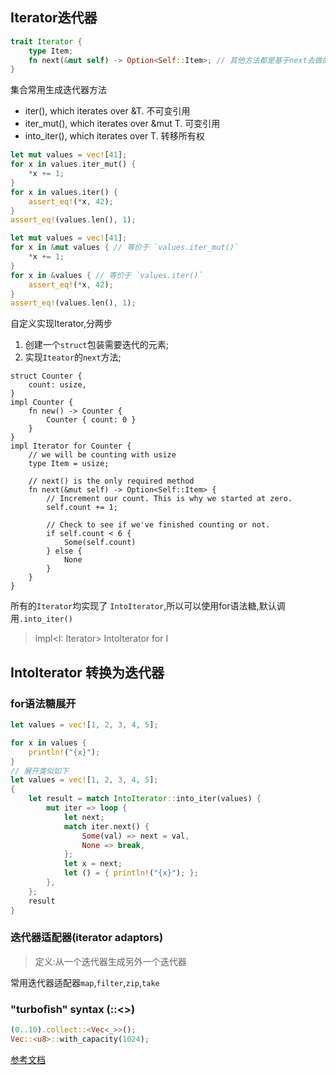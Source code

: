 ## Iterator迭代器

``` rust
trait Iterator {
    type Item;
    fn next(&mut self) -> Option<Self::Item>; // 其他方法都是基于next去做的,只需要实现next方法就OK
}
```

集合常用生成迭代器方法

- iter(), which iterates over &T.   不可变引用
- iter_mut(), which iterates over &mut T.  可变引用
- into_iter(), which iterates over T.  转移所有权

``` rust
let mut values = vec![41];
for x in values.iter_mut() {
    *x += 1;
}
for x in values.iter() {
    assert_eq!(*x, 42);
}
assert_eq!(values.len(), 1); 

let mut values = vec![41];
for x in &mut values { // 等价于 `values.iter_mut()`
    *x += 1;
}
for x in &values { // 等价于 `values.iter()`
    assert_eq!(*x, 42);
}
assert_eq!(values.len(), 1);

```



自定义实现Iterator,分两步

1. 创建一个`struct`包装需要迭代的元素;
2. 实现`Iteator`的`next`方法;


```
struct Counter {
    count: usize,
}
impl Counter {
    fn new() -> Counter {
        Counter { count: 0 }
    }
}
impl Iterator for Counter {
    // we will be counting with usize
    type Item = usize;

    // next() is the only required method
    fn next(&mut self) -> Option<Self::Item> {
        // Increment our count. This is why we started at zero.
        self.count += 1;

        // Check to see if we've finished counting or not.
        if self.count < 6 {
            Some(self.count)
        } else {
            None
        }
    }
}
```

所有的`Iterator`均实现了 `IntoIterator`,所以可以使用for语法糖,默认调用`.into_iter()`
> impl<I: Iterator> IntoIterator for I

## IntoIterator 转换为迭代器


### for语法糖展开

``` rust
let values = vec![1, 2, 3, 4, 5];

for x in values {
    println!("{x}");
}
// 展开类似如下
let values = vec![1, 2, 3, 4, 5];
{
    let result = match IntoIterator::into_iter(values) {
        mut iter => loop {
            let next;
            match iter.next() {
                Some(val) => next = val,
                None => break,
            };
            let x = next;
            let () = { println!("{x}"); };
        },
    };
    result
}
```

### 迭代器适配器(iterator adaptors)

> 定义:从一个迭代器生成另外一个迭代器

常用迭代器适配器`map`,`filter`,`zip`,`take`



### "turbofish" syntax (::<>)

```rust
(0..10).collect::<Vec<_>>();
Vec::<u8>::with_capacity(1024);
```


[参考文档](https://doc.rust-lang.org/std/iter/index.html#)